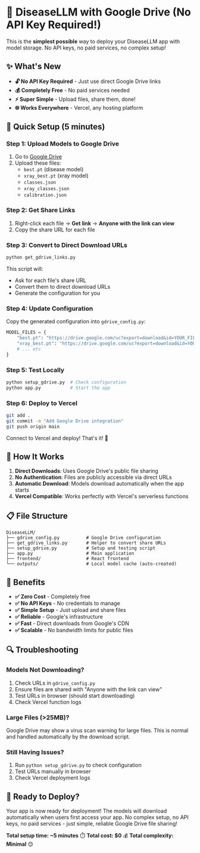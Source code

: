 # 🚀 DiseaseLLM with Google Drive (No API Key Required!)

This is the **simplest possible** way to deploy your DiseaseLLM app with model storage. No API keys, no paid services, no complex setup!

## ✨ What's New

- **🔓 No API Key Required** - Just use direct Google Drive links
- **💰 Completely Free** - No paid services needed
- **⚡ Super Simple** - Upload files, share them, done!
- **🌐 Works Everywhere** - Vercel, any hosting platform

## 🚀 Quick Setup (5 minutes)

### Step 1: Upload Models to Google Drive
1. Go to [Google Drive](https://drive.google.com)
2. Upload these files:
   - `best.pt` (disease model)
   - `xray_best.pt` (xray model)  
   - `classes.json`
   - `xray_classes.json`
   - `calibration.json`

### Step 2: Get Share Links
1. Right-click each file → **Get link** → **Anyone with the link can view**
2. Copy the share URL for each file

### Step 3: Convert to Direct Download URLs
```bash
python get_gdrive_links.py
```

This script will:
- Ask for each file's share URL
- Convert them to direct download URLs
- Generate the configuration for you

### Step 4: Update Configuration
Copy the generated configuration into `gdrive_config.py`:

```python
MODEL_FILES = {
    "best.pt": "https://drive.google.com/uc?export=download&id=YOUR_FILE_ID",
    "xray_best.pt": "https://drive.google.com/uc?export=download&id=YOUR_FILE_ID",
    # ... etc
}
```

### Step 5: Test Locally
```bash
python setup_gdrive.py  # Check configuration
python app.py           # Start the app
```

### Step 6: Deploy to Vercel
```bash
git add .
git commit -m "Add Google Drive integration"
git push origin main
```

Connect to Vercel and deploy! That's it! 🎉

## 🔧 How It Works

1. **Direct Downloads**: Uses Google Drive's public file sharing
2. **No Authentication**: Files are publicly accessible via direct URLs
3. **Automatic Download**: Models download automatically when the app starts
4. **Vercel Compatible**: Works perfectly with Vercel's serverless functions

## 📋 File Structure

```
DiseaseLLM/
├── gdrive_config.py          # Google Drive configuration
├── get_gdrive_links.py       # Helper to convert share URLs
├── setup_gdrive.py           # Setup and testing script
├── app.py                    # Main application
├── frontend/                 # React frontend
└── outputs/                  # Local model cache (auto-created)
```

## 🎯 Benefits

- **✅ Zero Cost** - Completely free
- **✅ No API Keys** - No credentials to manage
- **✅ Simple Setup** - Just upload and share files
- **✅ Reliable** - Google's infrastructure
- **✅ Fast** - Direct downloads from Google's CDN
- **✅ Scalable** - No bandwidth limits for public files

## 🔍 Troubleshooting

### Models Not Downloading?
1. Check URLs in `gdrive_config.py`
2. Ensure files are shared with "Anyone with the link can view"
3. Test URLs in browser (should start downloading)
4. Check Vercel function logs

### Large Files (>25MB)?
Google Drive may show a virus scan warning for large files. This is normal and handled automatically by the download script.

### Still Having Issues?
1. Run `python setup_gdrive.py` to check configuration
2. Test URLs manually in browser
3. Check Vercel deployment logs

## 🚀 Ready to Deploy?

Your app is now ready for deployment! The models will download automatically when users first access your app. No complex setup, no API keys, no paid services - just simple, reliable Google Drive file sharing! 

**Total setup time: ~5 minutes** ⏱️
**Total cost: $0** 💰
**Total complexity: Minimal** 😊
